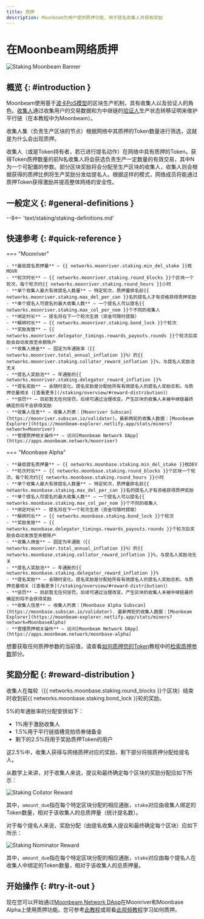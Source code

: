 ```yaml
---
title: 质押
description: Moonbeam为用户提供质押功能，用于提名收集人并获取奖励
---
```


# 在Moonbeam网络质押

![Staking Moonbeam Banner](/images/learn/features/staking/staking-overview-banner.png)

## 概览 {: #introduction }

Moonbeam使用基于[波卡PoS模型](https://wiki.polkadot.network/docs/learn-consensus)的区块生产机制，具有收集人以及验证人的角色。[收集人](https://wiki.polkadot.network/docs/learn-collator)通过收集用户的交易数据和为中继链的[验证人](https://wiki.polkadot.network/docs/learn-validator)生产状态转移证明来维护平行链（在本教程中为Moonbeam）。

收集人集（负责生产区块的节点）根据网络中其质押的Token数量进行筛选，这就是为什么会出现质押。

收集人（或是Token持有者，若已进行提名动作）在网络中具有质押的Token。获得Token质押数量的前N名收集人将会获选负责生产一定数量的有效交易，其中N为一个可配置的参数。部分区块奖励将会分配至生产区块的收集人，收集人则会根据获得的质押比例将生产奖励分发给提名人。根据这样的模式，网络成员将能通过质押Token获得激励并提高整体网络的安全性。

## 一般定义 {: #general-definitions }

--8<-- 'text/staking/staking-definitions.md'

## 快速参考 {: #quick-reference }

=== "Moonriver" 

    - **最低提名质押量** — {{ networks.moonriver.staking.min_del_stake }}枚MOVR
    - **轮次时长** — {{ networks.moonriver.staking.round_blocks }}个区块一个轮次，每个轮次约{{ networks.moonriver.staking.round_hours }}小时
    - **单个收集人最大有效提名人数量** — 特定轮次，质押量排名前{{ networks.moonriver.staking.max_del_per_can }}名的提名人才有资格获得质押奖励
    - **单个提名人可提名的最大收集人数** — 一个提名人可以提名{{ networks.moonriver.staking.max_col_per_nom }}个不同的收集人
    - **绑定时长** — 提名将在下一个轮次生效（资金可随时提取）
    - **解绑时长** — {{ networks.moonriver.staking.bond_lock }}个轮次
    - **奖励发放** — {{ networks.moonriver.delegator_timings.rewards_payouts.rounds }}个轮次后奖励会自动发放至余额账户
    - **收集人佣金** — 固定为年通胀率（{{ networks.moonriver.total_annual_inflation }}%）的{{ networks.moonriver.staking.collator_reward_inflation }}%，与提名人奖励池无关
    - **提名人奖励池** — 年通胀的{{ networks.moonriver.staking.delegator_reward_inflation }}%
    - **提名奖励** — 会随时变化。提名奖励是分配给所有有效提名人的提名人奖励总和，与质押总量相关（[查看更多](/staking/overview/#reward-distribution)）
    - **惩罚** — 目前暂无任何惩罚，后续可通过治理改变。产生区块的收集人未被中继链最终确定的将不会获得奖励
    - **收集人信息** — 收集人列表：[Moonriver Subscan](https://moonriver.subscan.io/validator)。最新两轮的收集人数据：[Moonbeam Explorer](https://moonbeam-explorer.netlify.app/stats/miners?network=Moonriver)
    - **管理质押相关操作** — 访问[Moonbeam Network DApp](https://apps.moonbeam.network/moonriver)

=== "Moonbase Alpha" 

    - **最低提名质押量** — {{ networks.moonbase.staking.min_del_stake }}枚DEV
    - **轮次时长** — {{ networks.moonbase.staking.round_blocks }}个区块一个轮次，每个轮次约{{ networks.moonbase.staking.round_hours }}小时
    - **单个收集人最大有效提名人数量** — 特定轮次，质押量排名前{{ networks.moonbase.staking.max_del_per_can }}名的提名人才有资格获得质押奖励
    - **单个提名人可提名的最大收集人数** — 一个提名人可以提名{{ networks.moonbase.staking.max_col_per_nom }}个不同的收集人
    - **绑定时长** — 提名将在下一个轮次生效（资金可随时提取）
    - **解绑时长** — {{ networks.moonbase.staking.bond_lock }}个轮次
    - **奖励发放** — {{ networks.moonbase.delegator_timings.rewards_payouts.rounds }}个轮次后奖励会自动发放至余额账户
    - **收集人佣金** — 固定为年通胀（{{ networks.moonriver.total_annual_inflation }}%）的{{ networks.moonbase.staking.collator_reward_inflation }}%，与提名人奖励池无关
    - **提名人奖励池** — 年通胀的{{ networks.moonbase.staking.delegator_reward_inflation }}%
    - **提名奖励** — 会随时变化。提名奖励是分配给所有有效提名人的提名人奖励总和，与质押总量相关（[查看更多](/staking/overview/#reward-distribution)）
    - **惩罚** — 目前暂无任何惩罚，后续可通过治理改变。产生区块的收集人未被中继链最终确定的将不会获得奖励
    - **收集人信息** — 收集人列表：[Moonbase Alpha Subscan](https://moonbase.subscan.io/validator). 最新两轮的收集人数据：[Moonbeam Explorer](https://moonbeam-explorer.netlify.app/stats/miners?network=MoonbaseAlpha)
    - **管理质押相关操作** — 访问[Moonbeam Network DApp](https://apps.moonbeam.network/moonbase-alpha)

想要获取任何质押参数的当前值，请查看[如何质押您的Token]( /tokens/staking/stake/)教程中的[检索质押参数](/tokens/staking/stake/#retrieving-staking-parameters)部分。

## 奖励分配 {: #reward-distribution } 

收集人在每轮（{{ networks.moonbase.staking.round_blocks }}个区块）结束时收到前{{ networks.moonbase.staking.bond_lock }}轮的奖励。

5%的年通胀率的分配安排如下：

 - 1%用于激励收集人
 - 1.5%用于平行链插槽竞拍债券储备金
 - 剩下的2.5%将用于奖励质押Token的用户

这2.5%中，收集人获得与网络质押对应的奖励，剩下部分将按质押分配给提名人。

从数学上来讲，对于收集人来说，提议和最终确定每个区块的奖励分配应如下所示：

![Staking Collator Reward](/images/learn/features/staking/staking-overview-1.png)

其中，`amount_due`指在每个特定区块分配的相应通胀，`stake`对应由收集人绑定的Token数量，相对于该收集人的总质押量（统计提名数）。

对于每个提名人来说，奖励分配（由提名收集人提议和最终确定每个区块）应如下所示：

![Staking Nominator Reward](/images/learn/features/staking/staking-overview-2.png)

其中，`amount_due`指在每个特定区块分配的相应通胀，`stake`对应由每个提名人在收集人中绑定的Token数量，相对于该收集人的总质押量。

## 开始操作 {: #try-it-out } 

现在您可以开始通过[Moonbeam Network DApp](https://apps.moonbeam.network/moonriver)在Moonriver和Moonbase Alpha上使用质押功能。您可参考[此教程](https://moonbeam.network/tutorial/stake-movr/)或观看[此视频教程](https://youtu.be/maIfN2QkPpc)学习如何质押。
